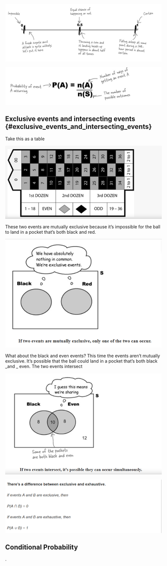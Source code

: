 ![](/assets/prob1.png)

![](/assets/prob2.png)

## Exclusive events and intersecting events {#exclusive_events_and_intersecting_events}

Take this as a table

![](/assets/prob3.png)

These two events are  mutually exclusive  because it’s impossible for the ball to land in a pocket that’s both black and red.

![](/assets/prob4.png)

What about the black and even events? This time the events aren’t mutually exclusive. It’s possible that the ball could land in a pocket that’s both black  _and  _ even. The two events  intersect

![](/assets/prob6.png)

![](/assets/prob7.png)



## **Conditional Probability**

.

